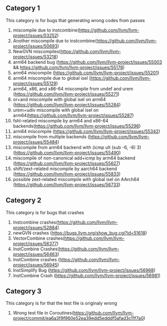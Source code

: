 ## Category 1
This category is for bugs that generating wrong codes from passes
1. miscompile due to instcombine(https://github.com/llvm/llvm-project/issues/53252)
2. Another miscompile due to instcombine(https://github.com/llvm/llvm-project/issues/50693)
3. NewGVN miscompiles(https://github.com/llvm/llvm-project/issues/53218)
4. arm64 backend bug (https://github.com/llvm/llvm-project/issues/55003 && https://github.com/llvm/llvm-project/issues/55178)
5. arm64 miscompile (https://github.com/llvm/llvm-project/issues/55201)
6. arm64 miscompile due to global isel (https://github.com/llvm/llvm-project/issues/55129)
7. arm64, x86, and x86-64 miscompile from undef and urem (https://github.com/llvm/llvm-project/issues/55271)
8. or+and miscompile with global isel on arm64 (https://github.com/llvm/llvm-project/issues/55284)
9. urem+udiv miscompile with global isel on arm64(https://github.com/llvm/llvm-project/issues/55287)
10. fshl-related miscompile by arm64 and x86-64 backends(https://github.com/llvm/llvm-project/issues/55296)
11. arm64 miscompile (https://github.com/llvm/llvm-project/issues/55342)
12. miscompile from multiple backends (https://github.com/llvm/llvm-project/issues/55484)
13. miscompile from arm64 backend with (icmp ult (sub -6, -8) 3) (https://github.com/llvm/llvm-project/issues/55490)
14. miscompile of non-canonical add+icmp by arm64 backend (https://github.com/llvm/llvm-project/issues/55627)
15. shift/zext-related miscompile by aarch64 backend (https://github.com/llvm/llvm-project/issues/55833)
16. possible zext-related miscompile with global isel on AArch64 (https://github.com/llvm/llvm-project/issues/56733)

## Category 2
This category is for bugs that crashes
1. Instcombine crashes(https://github.com/llvm/llvm-project/issues/52884)
2. newGVN crashes (https://bugs.llvm.org/show_bug.cgi?id=51618)
3. VectorCombine crashes(https://github.com/llvm/llvm-project/issues/56377)
4. InstCombine Crashes(https://github.com/llvm/llvm-project/issues/56463)
5. InstCombine crashes (https://github.com/llvm/llvm-project/issues/56945)
6. InstSimplify Bug (https://github.com/llvm/llvm-project/issues/56968)
7. InstCombine Crash (https://github.com/llvm/llvm-project/issues/56981)

## Category 3
This category is for that the test file is originaly wrong
1. Wrong test file in Coroutines(https://github.com/llvm/llvm-project/commit/ea6a3f9f960e52ea39edd5edddf5afad3c11f7a0)
